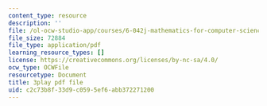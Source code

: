 ```yaml
---
content_type: resource
description: ''
file: /ol-ocw-studio-app/courses/6-042j-mathematics-for-computer-science-fall-2010/c2c73b8f33d9c0595ef6abb372271200_XX7ePR21Ook.pdf
file_size: 72884
file_type: application/pdf
learning_resource_types: []
license: https://creativecommons.org/licenses/by-nc-sa/4.0/
ocw_type: OCWFile
resourcetype: Document
title: 3play pdf file
uid: c2c73b8f-33d9-c059-5ef6-abb372271200
---
```

